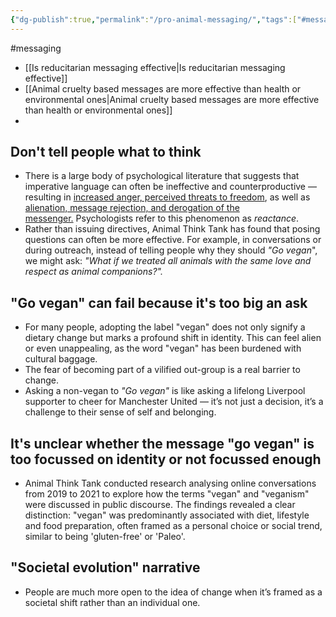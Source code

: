```yaml
---
{"dg-publish":true,"permalink":"/pro-animal-messaging/","tags":["#messaging"],"created":"2025-10-23T17:42:44.045+01:00","updated":"2025-10-23T18:06:08.689+01:00"}
---
```


#messaging 

- [[Is reducitarian messaging effective\|Is reducitarian messaging effective]]
- [[Animal cruelty based messages are more effective than health or environmental ones\|Animal cruelty based messages are more effective than health or environmental ones]]
- 
## Don't tell people what to think
- There is a large body of psychological literature that suggests that imperative language can often be ineffective and counterproductive — resulting in [increased anger, perceived threats to freedom](https://journals.sagepub.com/doi/abs/10.1177/10755470241231289?journalCode=scxb), as well as [alienation, message rejection, and derogation of the messenger.](https://www.researchgate.net/publication/316329008_Persuasion_and_psychological_reactance_The_effects_of_explicit_high-controlling_language) Psychologists refer to this phenomenon as *reactance*.
- Rather than issuing directives, Animal Think Tank has found that posing questions can often be more effective. For example, in conversations or during outreach, instead of telling people why they should *"Go vegan*", we might ask: *"What if we treated all animals with the same love and respect as animal companions?".*

## "Go vegan" can fail because it's too big an ask
- For many people, adopting the label "vegan" does not only signify a dietary change but marks a profound shift in identity. This can feel alien or even unappealing, as the word "vegan" has been burdened with cultural baggage.
- The fear of becoming part of a vilified out-group is a real barrier to change.
- Asking a non-vegan to *"Go vegan"* is like asking a lifelong Liverpool supporter to cheer for Manchester United — it’s not just a decision, it’s a challenge to their sense of self and belonging.
## It's unclear whether the message "go vegan" is too focussed on identity or not focussed enough
- Animal Think Tank conducted research analysing online conversations from 2019 to 2021 to explore how the terms "vegan" and "veganism" were discussed in public discourse. The findings revealed a clear distinction: "vegan" was predominantly associated with diet, lifestyle and food preparation, often framed as a personal choice or social trend, similar to being 'gluten-free' or 'Paleo'.

## "Societal evolution" narrative
- People are much more open to the idea of change when it’s framed as a societal shift rather than an individual one.


